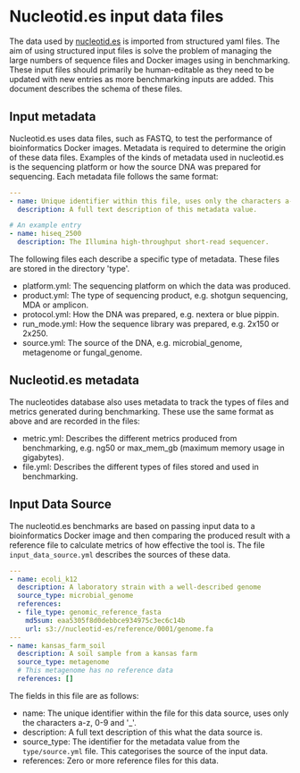 # Nucleotid.es input data files

The data used by [nucleotid.es][] is imported from structured yaml files. The
aim of using structured input files is solve the problem of managing the large
numbers of sequence files and Docker images using in benchmarking. These input
files should primarily be human-editable as they need to be updated with new
entries as more benchmarking inputs are added. This document describes the
schema of these files.

[nucleotid.es]: http://nucleotid.es

## Input metadata

Nucleotid.es uses data files, such as FASTQ, to test the performance of
bioinformatics Docker images. Metadata is required to determine the origin of
these data files. Examples of the kinds of metadata used in nucleotid.es is the
sequencing platform or how the source DNA was prepared for sequencing. Each
metadata file follows the same format:

``` yaml
---
- name: Unique identifier within this file, uses only the characters a-z, 0-9 and '_'.
  description: A full text description of this metadata value.

# An example entry
- name: hiseq_2500
  description: The Illumina high-throughput short-read sequencer.
```

The following files each describe a specific type of metadata. These files are
stored in the directory 'type'.

  * platform.yml: The sequencing platform on which the data was produced.
  * product.yml: The type of sequencing product, e.g. shotgun sequencing, MDA
    or amplicon.
  * protocol.yml: How the DNA was prepared, e.g. nextera or blue pippin.
  * run_mode.yml: How the sequence library was prepared, e.g. 2x150 or 2x250.
  * source.yml: The source of the DNA, e.g. microbial_genome, metagenome or
    fungal_genome.

## Nucleotid.es metadata

The nucleotides database also uses metadata to track the types of files and
metrics generated during benchmarking. These use the same format as above and
are recorded in the files:

  * metric.yml: Describes the different metrics produced from benchmarking,
    e.g. ng50 or max_mem_gb (maximum memory usage in gigabytes).
  * file.yml: Describes the different types of files stored and used in
    benchmarking.

## Input Data Source

The nucleotid.es benchmarks are based on passing input data to a bioinformatics
Docker image and then comparing the produced result with a reference file to
calculate metrics of how effective the tool is. The file
`input_data_source.yml` describes the sources of these data.

``` yaml
---
- name: ecoli_k12
  description: A laboratory strain with a well-described genome
  source_type: microbial_genome
  references:
  - file_type: genomic_reference_fasta
    md5sum: eaa5305f8d0debbce934975c3ec6c14b
    url: s3://nucleotid-es/reference/0001/genome.fa
---
- name: kansas_farm_soil
  description: A soil sample from a kansas farm
  source_type: metagenome
  # This metagenome has no reference data
  references: []
```

The fields in this file are as follows:

  * name: The unique identifier within the file for this data source, uses only
    the characters a-z, 0-9 and '_'.
  * description: A full text description of this what the data source is.
  * source_type: The identifier for the metadata value from the
    `type/source.yml` file. This categorises the source of the input data.
  * references: Zero or more reference files for this data.

